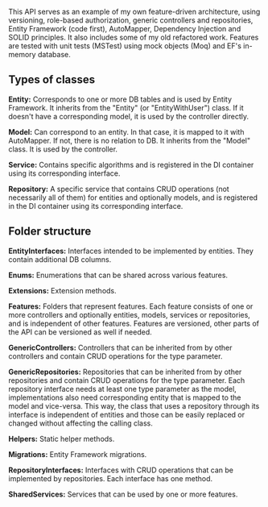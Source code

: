 This API serves as an example of my own feature-driven architecture, using versioning, role-based authorization, generic controllers and repositories, Entity Framework (code first), AutoMapper, Dependency Injection and SOLID principles. It also includes some of my old refactored work. Features are tested with unit tests (MSTest) using mock objects (Moq) and EF's in-memory database.

## Types of classes

**Entity:** Corresponds to one or more DB tables and is used by Entity Framework. It inherits from the "Entity" (or "EntityWithUser") class. If it doesn't have a corresponding model, it is used by the controller directly.

**Model:** Can correspond to an entity. In that case, it is mapped to it with AutoMapper. If not, there is no relation to DB. It inherits from the "Model" class. It is used by the controller.

**Service:** Contains specific algorithms and is registered in the DI container using its corresponding interface.

**Repository:** A specific service that contains CRUD operations (not necessarily all of them) for entities and optionally models, and is registered in the DI container using its corresponding interface.

## Folder structure

**EntityInterfaces:** Interfaces intended to be implemented by entities. They contain additional DB columns.

**Enums:** Enumerations that can be shared across various features.

**Extensions:** Extension methods.

**Features:** Folders that represent features. Each feature consists of one or more controllers and optionally entities, models, services or repositories, and is independent of other features. Features are versioned, other parts of the API can be versioned as well if needed.

**GenericControllers:** Controllers that can be inherited from by other controllers and contain CRUD operations for the type parameter.

**GenericRepositories:** Repositories that can be inherited from by other repositories and contain CRUD operations for the type parameter. Each repository interface needs at least one type parameter as the model, implementations also need corresponding entity that is mapped to the model and vice-versa. This way, the class that uses a repository through its interface is independent of entities and those can be easily replaced or changed without affecting the calling class.

**Helpers:** Static helper methods.

**Migrations:** Entity Framework migrations.

**RepositoryInterfaces:** Interfaces with CRUD operations that can be implemented by repositories. Each interface has one method.

**SharedServices:** Services that can be used by one or more features.
